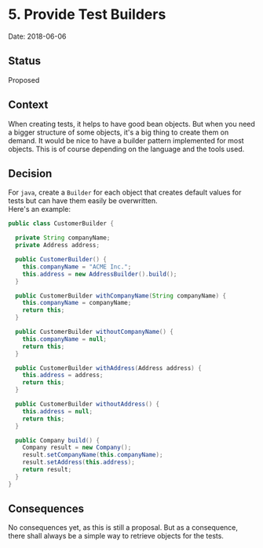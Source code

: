 # 5. Provide Test Builders

Date: 2018-06-06

## Status

Proposed

## Context

When creating tests, it helps to have good bean objects. But when you
need a bigger structure of some objects, it's a big thing to create them
on demand. It would be nice to have a builder pattern implemented for
most objects. This is of course depending on the language and the tools
used.

## Decision

For `java`, create a `Builder` for each object that creates default
values for tests but can have them easily be overwritten.  
Here's an example:

``` java
public class CustomerBuilder {

  private String companyName;
  private Address address;

  public CustomerBuilder() {
    this.companyName = "ACME Inc.";
    this.address = new AddressBuilder().build();
  }

  public CustomerBuilder withCompanyName(String companyName) {
    this.companyName = companyName;
    return this;
  }

  public CustomerBuilder withoutCompanyName() {
    this.companyName = null;
    return this;
  }

  public CustomerBuilder withAddress(Address address) {
    this.address = address;
    return this;
  }

  public CustomerBuilder withoutAddress() {
    this.address = null;
    return this;
  }

  public Company build() {
    Company result = new Company();
    result.setCompanyName(this.companyName);
    result.setAddress(this.address);
    return result;
  }
}
```

## Consequences

No consequences yet, as this is still a proposal. But as a consequence,
there shall always be a simple way to retrieve objects for the tests.

